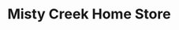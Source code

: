 ---
title: "Misty Creek Home Store"
url: /bragg-creek/misty-creek-home-store/
shop: Haushaltsartikel
---